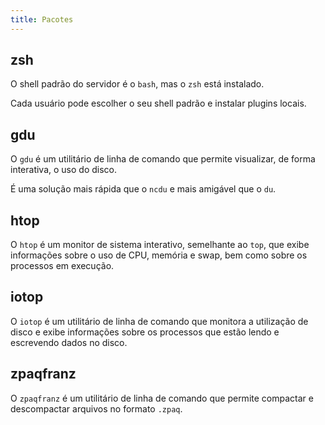 ```yaml
---
title: Pacotes
---
```


## zsh

O shell padrão do servidor é o `bash`, mas o `zsh` está instalado.

Cada usuário pode escolher o seu shell padrão e instalar plugins locais.

## gdu

O `gdu` é um utilitário de linha de comando que permite visualizar, de forma interativa, o uso do disco.

É uma solução mais rápida que o `ncdu` e mais amigável que o `du`.

## htop

O `htop` é um monitor de sistema interativo, semelhante ao `top`, que exibe informações sobre o uso de CPU, memória e swap, bem como sobre os processos em execução.

## iotop

O `iotop` é um utilitário de linha de comando que monitora a utilização de disco e exibe informações sobre os processos que estão lendo e escrevendo dados no disco.

## zpaqfranz

O `zpaqfranz` é um utilitário de linha de comando que permite compactar e descompactar arquivos no formato `.zpaq`.
